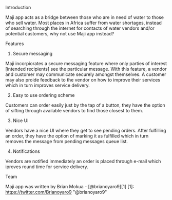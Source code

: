 Introduction

Maji app acts as a bridge between those who are in need of water to those who sell water. Most places in Africa suffer from water shortages, instead of searching through the internet for contacts of water vendors and/or potential customers, why not use Maji app instead? 

Features
1) Secure messaging

Maji incorpiorates a secure messaging feature where only parties of interest [intended recipients] see the particular message. With this feature, a vendor and customer may communicate securely amongst themselves. A customer may also proide feedback to the vendor on how to improve their services which in turn improves service delivery.

2) Easy to use ordering scheme

Customers can order easily just by the tap of a button, they have the option of sifting through available vendors to find those closest to them.

3) Nice UI

Vendors have a nice UI where they get to see pending orders. After fulfilling an order, they have the option of marking it as fulfilled which in turn removes the message from pending messages queue list.

4) Notifications

Vendors are notified immediately an order is placed through e-mail which iproves round time for service delivery.

Team

Maji app was written by Brian Mokua - [@brianoyaro9][1]
[1]: https://twitter.com/Brianoyaro9 "@brianoyaro9"
